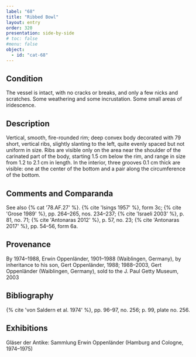 ```yaml
---
label: "68"
title: "Ribbed Bowl"
layout: entry
order: 320
presentation: side-by-side
# toc: false
#menu: false 
object:
  - id: "cat-68"
---
```


## Condition

The vessel is intact, with no cracks or breaks, and only a few nicks and scratches. Some weathering and some incrustation. Some small areas of iridescence. 

## Description

Vertical, smooth, fire-rounded rim; deep convex body decorated with 79 short, vertical ribs, slightly slanting to the left, quite evenly spaced but not uniform in size. Ribs are visible only on the area near the shoulder of the carinated part of the body, starting 1.5 cm below the rim, and range in size from 1.2 to 2.1 cm in length. In the interior, three grooves 0.1 cm thick are visible: one at the center of the bottom and a pair along the circumference of the bottom.

## Comments and Comparanda

See also {% cat '78.AF.27' %}. {% cite 'Isings 1957' %}, form 3c; {% cite 'Grose 1989' %}, pp. 264–265, nos. 234–237; {% cite 'Israeli 2003' %}, p. 81, no. 71; {% cite 'Antonaras 2012' %}, p. 57, no. 23; {% cite 'Antonaras 2017' %}, pp. 54–56, form 6a.

## Provenance

By 1974–1988, Erwin Oppenländer, 1901–1988 (Waiblingen, Germany), by inheritance to his son, Gert Oppenländer, 1988; 1988–2003, Gert Oppenländer (Waiblingen, Germany), sold to the J. Paul Getty Museum, 2003

## Bibliography

{% cite 'von Saldern et al. 1974' %}, pp. 96–97, no. 256; p. 99, plate no. 256.

## Exhibitions

Gläser der Antike: Sammlung Erwin Oppenländer (Hamburg and Cologne, 1974–1975)